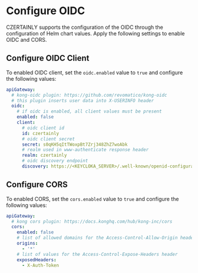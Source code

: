 # Configure OIDC

CZERTAINLY supports the configuration of the OIDC through the configuration of Helm chart values.
Apply the following settings to enable OIDC and CORS.

## Configure OIDC Client

To enabled OIDC client, set the `oidc.enabled` value to `true` and configure the following values:
```yaml
apiGateway:
  # kong-oidc plugin: https://github.com/revomatico/kong-oidc
  # this plugin inserts user data into X-USERINFO header
  oidc:
    # if oidc is enabled, all client values must be present
    enabled: false
    client:
      # oidc client id
      id: czertainly
      # oidc client secret
      secret: s0qKH5qItTWoxpBt7Zrj348ZhZ7woAbk
      # realm used in www-authenticate response header
      realm: czertainly
      # oidc discovery endpoint
      discovery: https://<KEYCLOKA_SERVER>/.well-known/openid-configuration
```

## Configure CORS

To enabled CORS, set the `cors.enabled` value to `true` and configure the following values:
```yaml
apiGateway:
  # kong cors plugin: https://docs.konghq.com/hub/kong-inc/cors
  cors:
    enabled: false
    # list of allowed domains for the Access-Control-Allow-Origin header
    origins:
      - '*'
    # list of values for the Access-Control-Expose-Headers header
    exposedHeaders:
      - X-Auth-Token
```